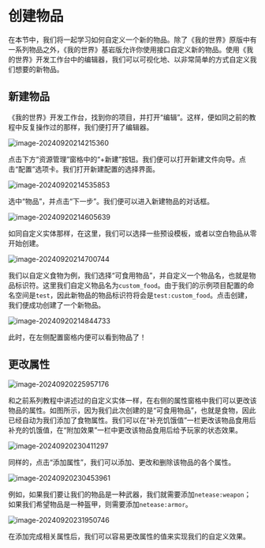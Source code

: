 # 创建物品

在本节中，我们将一起学习如何自定义一个新的物品。除了《我的世界》原版中有一系列物品之外，《我的世界》基岩版允许你使用接口自定义新的物品。使用《我的世界》开发工作台中的编辑器，我们可以可视化地、以非常简单的方式自定义我们想要的新物品。

## 新建物品

《我的世界》开发工作台，找到你的项目，并打开“编辑”。这样，便如同之前的教程中反复操作过的那样，我们便打开了编辑器。

![image-20240920214215360](./assets/image-20240920214215360.png)

点击下方“资源管理”窗格中的“+新建”按钮。我们便可以打开新建文件向导。点击“配置”选项卡。我们打开新建配置的选择界面。

![image-20240920214535853](./assets/image-20240920214535853.png)

选中“物品”，并点击“下一步”。我们便可以进入新建物品的对话框。

![image-20240920214605639](./assets/image-20240920214605639.png)

如同自定义实体那样，在这里，我们可以选择一些预设模板，或者以空白物品从零开始创建。

![image-20240920214700744](./assets/image-20240920214700744.png)

我们以自定义食物为例，我们选择“可食用物品”，并自定义一个物品名，也就是物品标识符。这里我们自定义物品名为`custom_food`。由于我们的示例项目配置的命名空间是`test`，因此新物品的物品标识符将会是`test:custom_food`。点击创建，我们便成功创建了一个新物品。

![image-20240920214844733](./assets/image-20240920214844733.png)

此时，在左侧配置窗格内便可以看到物品了！

## 更改属性

![image-20240920225957176](./assets/image-20240920225957176.png)

和之前系列教程中讲述过的自定义实体一样，在右侧的属性窗格中我们可以更改该物品的属性。如图所示，因为我们此次创建的是“可食用物品”，也就是食物，因此已经自动为我们添加了食物属性。我们可以在“补充饥饿值”一栏更改该物品食用后补充的饥饿值，在“附加效果”一栏中更改该物品食用后给予玩家的状态效果。

![image-20240920230411297](./assets/image-20240920230411297.png)

同样的，点击“添加属性”，我们可以添加、更改和删除该物品的各个属性。

![image-20240920230453961](./assets/image-20240920230453961.png)

例如，如果我们要让我们的物品是一种武器，我们就需要添加`netease:weapon`；如果我们希望物品是一种盔甲，则需要添加`netease:armor`。

![image-20240920231950746](./assets/image-20240920231950746.png)

在添加完成相关属性后，我们可以容易更改属性的值来实现我们的自定义效果。
